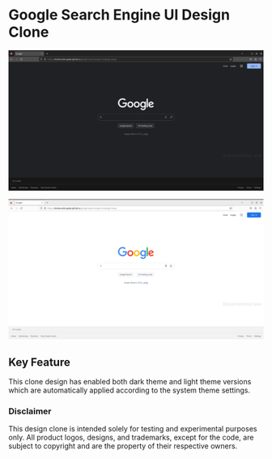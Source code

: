 # Google Search Engine UI Design Clone

![Google UI Desin Clone - Dark Theme](img/readme-file-img/google-ui-darkmode.png)

![Google UI Desin Clone - Light Theme](img/readme-file-img/google-ui-lightmode.png)

## Key Feature
This clone design has enabled both dark theme and light theme versions which are automatically applied according to the system theme settings.

### Disclaimer
This design clone is intended solely for testing and experimental purposes only. All product logos, designs, and trademarks, except for the code, are subject to copyright and are the property of their respective owners.
